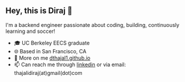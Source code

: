 ## Hey, this is Diraj 👋

I'm a backend engineer passionate about coding, building, continuously learning and soccer!

- 🎓 UC Berkeley EECS graduate
- 🌐 Based in San Francisco, CA
- 🔗 More on me [dthajal1.github.io](https://dthajal1.github.io/)
- 📫 Can reach me through [linkedin](https://www.linkedin.com/in/diraj-thajali/) or via email: thajalidiraj(at)gmail(dot)com


<!--
![GitHub Stats](https://github-readme-stats.vercel.app/api?username=dthajal1&show_icons=true&theme=graywhite)



**dthajal1/dthajal1** is a ✨ _special_ ✨ repository because its `README.md` (this file) appears on your GitHub profile.

Here are some ideas to get you started:

- 🔭 I’m currently working on ...
- 🌱 I’m currently learning ...
- 👯 I’m looking to collaborate on ...
- 🤔 I’m looking for help with ...
- 💬 Ask me about ...
- 📫 How to reach me: ...
- 😄 Pronouns: ...
- ⚡ Fun fact: ...
-->
